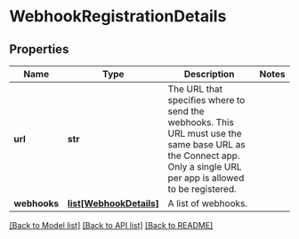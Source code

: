 # WebhookRegistrationDetails

## Properties
Name | Type | Description | Notes
------------ | ------------- | ------------- | -------------
**url** | **str** | The URL that specifies where to send the webhooks. This URL must use the same base URL as the Connect app. Only a single URL per app is allowed to be registered. | 
**webhooks** | [**list[WebhookDetails]**](WebhookDetails.md) | A list of webhooks. | 

[[Back to Model list]](../README.md#documentation-for-models) [[Back to API list]](../README.md#documentation-for-api-endpoints) [[Back to README]](../README.md)

